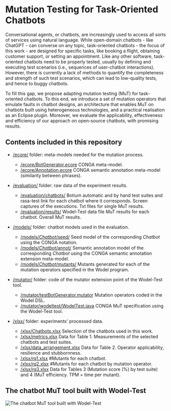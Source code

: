 # Mutation Testing for Task-Oriented Chatbots

Conversational agents, or chatbots, are increasingly used to access all sorts of services using natural language. While open-domain chatbots - like ChatGPT - can converse on any topic, task-oriented chatbots - the focus of this work - are designed for specific tasks, like booking a flight, obtaining customer support, or setting an appointment. Like any other software, task-oriented chatbots need to be properly tested, usually by defining and executing test scenarios (i.e., sequences of user-chatbot interactions). However, there is currently a lack of methods to quantify the completeness and strength of such test scenarios, which can lead to low-quality tests, and hence to buggy chatbots.

To fill this gap, we propose adapting mutation testing (MuT) for task-oriented chatbots. To this end, we introduce a set of mutation operators that emulate faults in chatbot designs, an architecture that enables MuT on chatbots built using heterogeneous technologies, and a practical realisation as an Eclipse plugin. Moreover, we evaluate the applicability, effectiveness and efficiency of our approach on open-source chatbots, with promising results.

## Contents included in this repository

- [/ecore/](https://anonymous.4open.science/r/MuTChatbots-8969/ecore/README.md) folder: meta-models needed for the mutation process. 
    - [/ecore/BotGenerator.ecore](https://anonymous.4open.science/r/MuTChatbots-8969/ecore/BotGenerator.ecore) CONGA meta-model.
    - [/ecore/Annotation.ecore](https://anonymous.4open.science/r/MuTChatbots-8969/ecore/Annotation.ecore) CONGA semantic annotation meta-model (similarity between phrases).

- [/evaluation/](https://anonymous.4open.science/r/MuTChatbots-8969/evaluation/README.md) folder: raw data of the experiment results. 
    - [/evaluation/chatbots/](https://anonymous.4open.science/r/MuTChatbots-8969/evaluation/chatbots/Rasa_256644.txt) Botium automatic and by hand test suites and rasa-test link for each chatbot where it corresponds. Screen captures of the executions. Txt files for single MuT results.
    - [/evaluation/results/](https://anonymous.4open.science/r/MuTChatbots-8969/evaluation/results/results.txt) Wodel-Test data file MuT results for each chatbot. Overall MuT results. 

- [/models/](https://anonymous.4open.science/r/MuTChatbots-8969/models/README.md) folder: chatbot models used in the evaluation. 
    - [/models/*Chatbot*/seed/](https://anonymous.4open.science/r/MuTChatbots-8969/models/Rasa_256644/seed/Rasa_256644.model) Seed model of the corresponding *Chatbot* using the CONGA notation.
    - [/models/*Chatbot*/annot/](https://anonymous.4open.science/r/MuTChatbots-8969/models/Rasa_256644/annot/Rasa_256644Annotated.model) Semantic annotation model of the corresponding *Chatbot* using the CONGA semantic annotation extension meta-model.
    - [/models/*Chatbot*/mutants/](https://anonymous.4open.science/r/MuTChatbots-8969/models/Rasa_256644/mutants/da/Output0.model) Mutants generated for each of the mutation operators specified in the Wodel program.

- [/mutator/](https://anonymous.4open.science/r/MuTChatbots-8969/mutator/README.md) folder: code of the mutator extension point of the Wodel-Test tool. 
    - [/mutator/testBotGenerator.mutator](https://anonymous.4open.science/r/MuTChatbots-8969/mutator/testBotGenerator.mutator) Mutation operators coded in the Wodel DSL. 
    - [/mutator/wodeltest/WodelTest.java](https://anonymous.4open.science/r/MuTChatbots-8969/mutator/wodeltest/WodelTest.java) CONGA MuT specification using the Wodel-Test tool. 

- [/xlsx/](https://anonymous.4open.science/r/MuTChatbots-8969/xlsx/README.md) folder: experiments' processed data. 
    - [/xlsx/Chatbots.xlsx](https://anonymous.4open.science/r/MuTChatbots-8969/xlsx/Chatbots.xlsx) Selection of the chatbots used in this work.
    - [/xlsx/metrics.xlsx](https://anonymous.4open.science/r/MuTChatbots-8969/xlsx/metrics.xlsx) Data for Table 1. Measurements of the selected chatbots and test suites. 
    - [/xlsx/data_arrangement.xlsx](https://anonymous.4open.science/r/MuTChatbots-8969/xlsx/data_arrangement.xlsx) Data for Table 2. Operator applicability, resilience and stubbornness. 
    - [/xlsx/rq1.xlsx](https://anonymous.4open.science/r/MuTChatbots-8969/xlsx/rq1.xlsx) #Mutants for each chatbot. 
    - [/xlsx/rq2.xlsx](https://anonymous.4open.science/r/MuTChatbots-8969/xlsx/rq2.xlsx) #Mutants for each chatbot by mutation operator. 
    - [/xlsx/rq3.xlsx](https://anonymous.4open.science/r/MuTChatbots-8969/xlsx/rq3.xlsx) Data for Tables 3 (Mutation score (%) by test suite) and 4 (MuT efficiency. TPM = time per mutant). 

## The chatbot MuT tool built with Wodel-Test

![The chatbot MuT tool built with Wodel-Test](https://anonymous.4open.science/r/MuTChatbots-8969/evaluation/chatbots/Rasa_256644/captures/by_hand.png)


